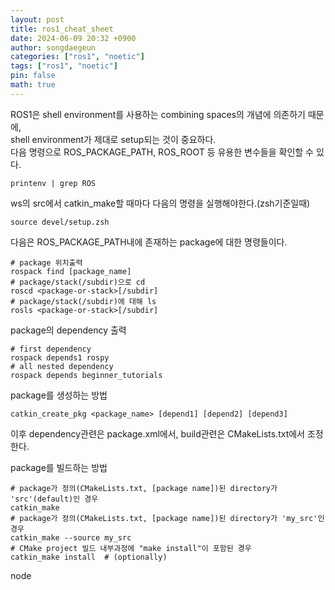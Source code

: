 ```yaml
---
layout: post
title: ros1_cheat_sheet
date: 2024-06-09 20:32 +0900
author: songdaegeun
categories: ["ros1", "noetic"]
tags: ["ros1", "noetic"]
pin: false
math: true
---
```


ROS1은 shell environment를 사용하는 combining spaces의 개념에 의존하기 때문에,  
shell environment가 제대로 setup되는 것이 중요하다.  
다음 명령으로 ROS_PACKAGE_PATH, ROS_ROOT 등 유용한 변수들을 확인할 수 있다.  
```
printenv | grep ROS
```

ws의 src에서 catkin_make할 때마다 다음의 명령을 실행해야한다.(zsh기준일때)
```
source devel/setup.zsh
```

다음은 ROS_PACKAGE_PATH내에 존재하는 package에 대한 명령들이다.
```
# package 위치출력
rospack find [package_name]
# package/stack(/subdir)으로 cd
roscd <package-or-stack>[/subdir]
# package/stack(/subdir)에 대해 ls
rosls <package-or-stack>[/subdir]
```

package의 dependency 출력
``` 
# first dependency
rospack depends1 rospy
# all nested dependency
rospack depends beginner_tutorials

```
package를 생성하는 방법
```
catkin_create_pkg <package_name> [depend1] [depend2] [depend3]
```
이후 dependency관련은 package.xml에서, build관련은 CMakeLists.txt에서 조정한다.  

package를 빌드하는 방법
```
# package가 정의(CMakeLists.txt, [package name])된 directory가 'src'(default)인 경우
catkin_make
# package가 정의(CMakeLists.txt, [package name])된 directory가 'my_src'인 경우
catkin_make --source my_src
# CMake project 빌드 내부과정에 "make install"이 포함된 경우
catkin_make install  # (optionally)
```

node

```

```